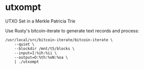 # utxompt
UTXO Set in a Merkle Patricia Trie

Use Rusty's bitcoin-iterate to generate text records and process:

    /usr/local/src/bitcoin-iterate/bitcoin-iterate \
        --quiet \
        --blockdir /mnt/t5/blocks \
        --input=I:%ih:%ii \
        --output=O:%th:%oN:%oa \
        | ./utxompt

